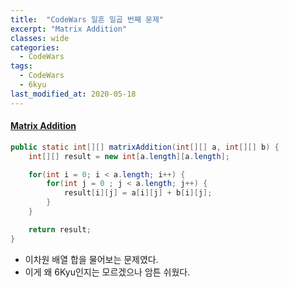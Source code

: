 ```yaml
---
title:  "CodeWars 일흔 일곱 번째 문제"
excerpt: "Matrix Addition"
classes: wide
categories:
  - CodeWars
tags:
  - CodeWars
  - 6kyu
last_modified_at: 2020-05-18
---
```


#### [Matrix Addition](https://www.codewars.com/kata/526233aefd4764272800036f)

```java
public static int[][] matrixAddition(int[][] a, int[][] b) {
    int[][] result = new int[a.length][a.length];

    for(int i = 0; i < a.length; i++) {
        for(int j = 0 ; j < a.length; j++) {
            result[i][j] = a[i][j] + b[i][j];
        }
    }

    return result;
}
```

* 이차원 배열 합을 물어보는 문제였다.
* 이게 왜 6Kyu인지는 모르겠으나 암튼 쉬웠다.
